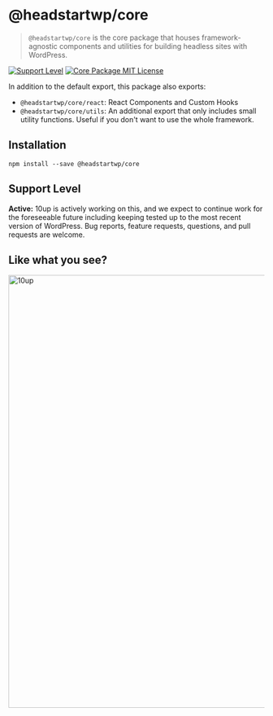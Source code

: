 # @headstartwp/core

> `@headstartwp/core` is the core package that houses framework-agnostic components and utilities for building headless sites with WordPress.

[![Support Level](https://img.shields.io/badge/support-active-green.svg)](#support-level) [![Core Package MIT License](https://img.shields.io/badge/core%20package-MIT-green)](https://github.com/10up/headless/blob/develop/packages/core/LICENSE.md)

In addition to the default export, this package also exports:
- `@headstartwp/core/react`: React Components and Custom Hooks
- `@headstartwp/core/utils`: An additional export that only includes small utility functions. Useful if you don't want to use the whole framework.

## Installation

```
npm install --save @headstartwp/core
```

## Support Level

**Active:** 10up is actively working on this, and we expect to continue work for the foreseeable future including keeping tested up to the most recent version of WordPress.  Bug reports, feature requests, questions, and pull requests are welcome.

## Like what you see?

<a href="http://10up.com/contact/"><img src="https://10up.com/uploads/2016/10/10up-Github-Banner.png" width="850" alt="10up"></a>
